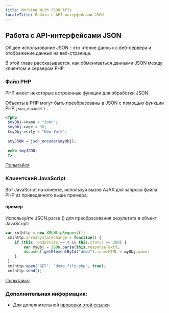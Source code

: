 ```yaml
---
title: Working With JSON APIs
localeTitle: Работа с API-интерфейсами JSON
---
```

## Работа с API-интерфейсами JSON

Общее использование JSON - это чтение данных с веб-сервера и отображение данных на веб-странице.

В этой главе рассказывается, как обмениваться данными JSON между клиентом и сервером PHP.

### Файл PHP

PHP имеет некоторые встроенные функции для обработки JSON.

Объекты в PHP могут быть преобразованы в JSON с помощью функции PHP `json_encode()` :

```php
<?php 
 $myObj->name = "John"; 
 $myObj->age = 30; 
 $myObj->city = "New York"; 
 
 $myJSON = json_encode($myObj); 
 
 echo $myJSON; 
 ?> 
```

[Попытайся](https://www.w3schools.com/js/showphp.asp?filename=demo_file)

### Клиентский JavaScript

Вот JavaScript на клиенте, используя вызов AJAX для запроса файла PHP из приведенного выше примера:

#### пример

Используйте JSON.parse () для преобразования результата в объект JavaScript:

```js
var xmlhttp = new XMLHttpRequest(); 
 xmlhttp.onreadystatechange = function() { 
    if (this.readyState == 4 && this.status == 200) { 
        var myObj = JSON.parse(this.responseText); 
        document.getElementById("demo").innerHTML = myObj.name; 
    } 
 }; 
 xmlhttp.open("GET", "demo_file.php", true); 
 xmlhttp.send(); 
```

[Попытайся](https://www.w3schools.com/js/tryit.asp?filename=tryjson_php_simple)

### Дополнительная информация:

*   Для дополнительной [проверки этой ссылки](https://www.w3schools.com/js/js_json_php.asp)